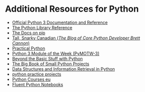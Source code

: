 # Additional Resources for Python

- [Official Python 3 Documentation and Reference][python docs]
- [The Python Library Reference][The Python Library Reference]
- [The Docs on pip][pip]
- [Tall, Snarky Canadian (_The Blog of Core Python Developer Brett Cannon_)][Tall, Snarky Canadian]
- [Practical Python][practical python]
- [Python 3 Module of the Week (PyMOTW-3)][pymotw-3]
- [Beyond the Basic Stuff with Python][Beyond the Basic Stuff with Python]
- [The Big Book of Small Python Projects][The Big Book of Small Python Projects]
- [Data Structures and Information Retrieval in Python][Data Structures and Information Retrieval in Python]
- [python practice projects][python practice projects]
- [Python Courses eu][python-course.eu main]
- [Fluent Python Notebooks][fluent-notebooks]


[Beyond the Basic Stuff with Python]: https://inventwithpython.com/beyond/
[Data Structures and Information Retrieval in Python]: https://allendowney.github.io/DSIRP/
[Practical Python]: https://dabeaz-course.github.io/practical-python/
[Tall, Snarky Canadian]: https://snarky.ca/
[The Big Book of Small Python Projects]: http://inventwithpython.com/bigbookpython/
[The Python Library Reference]: https://docs.python.org/3/library/index.html
[fluent-notebooks]: https://github.com/AllenDowney/fluent-python-notebooks
[pip]: https://pip.pypa.io/en/stable/user_guide/
[pymotw-3]: https://pymotw.com/3/
[python docs]: https://docs.python.org/3/
[python practice projects]: http://pythonpracticeprojects.com/
[python-course.eu main]: https://python-course.eu/
